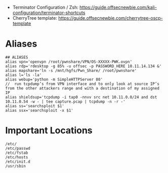 - Terminator Configuration / Zsh: https://guide.offsecnewbie.com/kali-configuration/terminator-shortcuts
- CherryTree template: https://guide.offsecnewbie.com/cherrytree-oscp-template

# Aliases
```
## ALIASES
alias vpn='openvpn /root/pwnshare/VPN/OS-XXXXX-PWK.ovpn'
alias rdp='rdesktop -g 85% -u offsec -p PASSWORD_HERE 10.11.14.134 &'
alias mapshare='ln -s /mnt/hgfs/Pwn_Share/ /root/pwnshare'
alias l='ls -la'
alias webup='python -m SimpleHTTPServer 80'
//  run tcpdump’s from VPN interface and to only look at source IP’s from the other attackers range and with a destination of my assigned IP
alias shieldsup='tcpdump -i tap0 -nnvv src net 10.11.0.0/24 and dst 10.11.0.54 -w - | tee capture.pcap | tcpdump -n -r -'
alias ss='searchsploit $1'
alias ssx='searchsploit -x $1'
```


# Important Locations
```
/etc/
/etc/passwd
/etc/fstab
/etc/hosts
/etc/init.d
/usr/sbin
```
